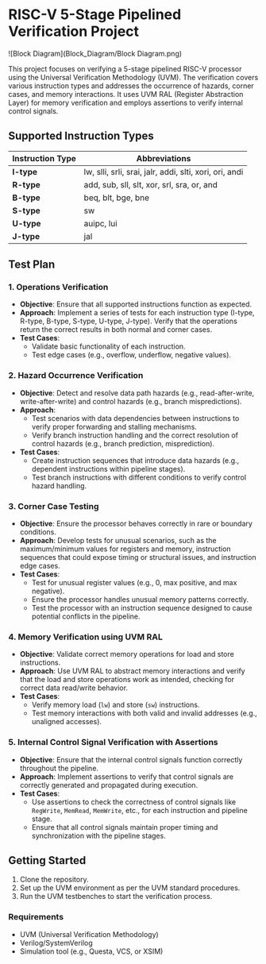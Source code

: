 # RISC-V 5-Stage Pipelined Verification Project

![Block Diagram](Block_Diagram/Block Diagram.png)

This project focuses on verifying a 5-stage pipelined RISC-V processor using the Universal Verification Methodology (UVM). The verification covers various instruction types and addresses the occurrence of hazards, corner cases, and memory interactions. It uses UVM RAL (Register Abstraction Layer) for memory verification and employs assertions to verify internal control signals.

## Supported Instruction Types

| Instruction Type | Abbreviations                                                              |
|------------------|----------------------------------------------------------------------------|
| **I-type**       | lw, slli, srli, srai, jalr, addi, slti, xori, ori, andi                    |
| **R-type**       | add, sub, sll, slt, xor, srl, sra, or, and                                  |
| **B-type**       | beq, blt, bge, bne                                                         |
| **S-type**       | sw                                                                         |
| **U-type**       | auipc, lui                                                                 |
| **J-type**       | jal                                                                        |

## Test Plan

### 1. **Operations Verification**
   - **Objective**: Ensure that all supported instructions function as expected.
   - **Approach**: Implement a series of tests for each instruction type (I-type, R-type, B-type, S-type, U-type, J-type). Verify that the operations return the correct results in both normal and corner cases.
   - **Test Cases**:
     - Validate basic functionality of each instruction.
     - Test edge cases (e.g., overflow, underflow, negative values).

### 2. **Hazard Occurrence Verification**
   - **Objective**: Detect and resolve data path hazards (e.g., read-after-write, write-after-write) and control hazards (e.g., branch mispredictions).
   - **Approach**: 
     - Test scenarios with data dependencies between instructions to verify proper forwarding and stalling mechanisms.
     - Verify branch instruction handling and the correct resolution of control hazards (e.g., branch prediction, misprediction).
   - **Test Cases**:
     - Create instruction sequences that introduce data hazards (e.g., dependent instructions within pipeline stages).
     - Test branch instructions with different conditions to verify control hazard handling.

### 3. **Corner Case Testing**
   - **Objective**: Ensure the processor behaves correctly in rare or boundary conditions.
   - **Approach**: Develop tests for unusual scenarios, such as the maximum/minimum values for registers and memory, instruction sequences that could expose timing or structural issues, and instruction edge cases.
   - **Test Cases**:
     - Test for unusual register values (e.g., 0, max positive, and max negative).
     - Ensure the processor handles unusual memory patterns correctly.
     - Test the processor with an instruction sequence designed to cause potential conflicts in the pipeline.

### 4. **Memory Verification using UVM RAL**
   - **Objective**: Validate correct memory operations for load and store instructions.
   - **Approach**: Use UVM RAL to abstract memory interactions and verify that the load and store operations work as intended, checking for correct data read/write behavior.
   - **Test Cases**:
     - Verify memory load (`lw`) and store (`sw`) instructions.
     - Test memory interactions with both valid and invalid addresses (e.g., unaligned accesses).
   
### 5. **Internal Control Signal Verification with Assertions**
   - **Objective**: Ensure that the internal control signals function correctly throughout the pipeline.
   - **Approach**: Implement assertions to verify that control signals are correctly generated and propagated during execution.
   - **Test Cases**:
     - Use assertions to check the correctness of control signals like `RegWrite`, `MemRead`, `MemWrite`, etc., for each instruction and pipeline stage.
     - Ensure that all control signals maintain proper timing and synchronization with the pipeline stages.

## Getting Started

1. Clone the repository.
2. Set up the UVM environment as per the UVM standard procedures.
3. Run the UVM testbenches to start the verification process.

### Requirements
- UVM (Universal Verification Methodology)
- Verilog/SystemVerilog
- Simulation tool (e.g., Questa, VCS, or XSIM)

